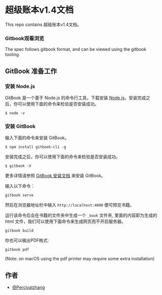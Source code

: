 # 超级账本v1.4文档

This repo contains 超级账本v1.4文档。

### Gitbook观看浏览

The spec follows gitbook format, and can be viewed using the gitbook tooling.

## GitBook 准备工作

### 安装 Node.js

GitBook 是一个基于 Node.js 的命令行工具，下载安装 [Node.js](https://link.jianshu.com?t=https%3A%2F%2Fnodejs.org%2Fen)，安装完成之后，你可以使用下面的命令来检验是否安装成功。

```shell
$ node -v
```

### 安装 GitBook

输入下面的命令来安装 GitBook。

```shell
$ npm install gitbook-cli -g
```

安装完成之后，你可以使用下面的命令来检验是否安装成功。

```shell
$ gitbook -V
```

更多详情请参照 [GitBook 安装文档](https://link.jianshu.com?t=https%3A%2F%2Fgithub.com%2FGitbookIO%2Fgitbook%2Fblob%2Fmaster%2Fdocs%2Fsetup.md) 来安装 GitBook。

输入以下命令：

```
gitbook serve
```

然后在浏览器地址栏中输入 `http://localhost:4000` 便可预览书籍。

运行该命令后会在书籍的文件夹中生成一个 `_book` 文件夹, 里面的内容即为生成的 html 文件，我们可以使用下面命令来生成网页而不开启服务器。

```shell
gitbook build
```

你也可以输出PDF格式:

```
gitbook pdf
```

(Note: on macOS using the pdf printer may require some extra installation)

## 作者

- [@Percivalzhang](https://github.com/Percivalzhang)